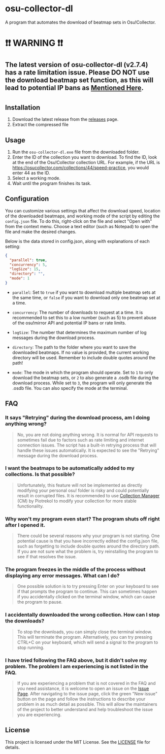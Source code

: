 # osu-collector-dl

A program that automates the download of beatmap sets in Osu!Collector.

# ❗❗ WARNING ❗❗
## The latest version of osu-collector-dl (v2.7.4) has a rate limitation issue. Please DO NOT use the download beatmap set function, as this will lead to potential IP bans as [Mentioned Here](https://github.com/roogue/osu-collector-dl/issues/18#issuecomment-2199481512).
#
#

## Installation

1. Download the latest release from the [releases](https://github.com/roogue/osu-collector-dl/releases) page.
2. Extract the compressed file

## Usage

1. Run the `osu-collector-dl.exe` file from the downloaded folder.
2. Enter the ID of the collection you want to download. To find the ID, look at the end of the Osu!Collector collection URL. For example, if the URL is https://osucollector.com/collections/44/speed-practice, you would enter 44 as the ID.
3. Select a working mode.
4. Wait until the program finishes its task.

## Configuration

You can customize various settings that affect the download speed, location of the downloaded beatmaps, and working mode of the script by editing the `config.json` file. To do this, right-click on the file and select "Open with" from the context menu. Choose a text editor (such as Notepad) to open the file and make the desired changes.

Below is the data stored in config.json, along with explanations of each setting:

```json
{
  "parallel": true,
  "concurrency": 5,
  "logSize": 15,
  "directory": "",
  "mode": 1
}
```

- `parallel`: Set to `true` if you want to download multiple beatmap sets at the same time, or `false` if you want to download only one beatmap set at a time.

- `concurrency`: The number of downloads to request at a time. It is recommended to set this to a low number (such as 5) to prevent abuse of the osu!mirror API and potential IP bans or rate limits.

- `logSize`: The number that determines the maximum number of log messages during the download process.

- `directory`: The path to the folder where you want to save the downloaded beatmaps. If no value is provided, the current working directory will be used. Remember to include double quotes around the path!

- `mode`: The mode in which the program should operate. Set to `1` to only download the beatmap sets, or `2` to also generate a .osdb file during the download process. While set to `3`, the program will only generate the .osdb file. You can also specify the mode at the terminal.

## FAQ

### It says "Retrying" during the download process, am I doing anything wrong?

> No, you are not doing anything wrong. It is normal for API requests to sometimes fail due to factors such as rate limiting and internet connection issues. The script has a built-in retrying process that will handle these issues automatically. It is expected to see the "Retrying" message during the download process.

### I want the beatmaps to be automatically added to my collections. Is that possible?

> Unfortunately, this feature will not be implemented as directly modifying your personal osu! folder is risky and could potentially result in corrupted files. It is recommended to use [Collection Manager](https://github.com/Piotrekol/CollectionManager) (CM) by Piotrekol to modify your collection for more stable functionality.

### Why won't my program even start? The program shuts off right after I opened it.

> There could be several reasons why your program is not starting. One potential cause is that you have incorrectly edited the config.json file, such as forgetting to include double quotes around the directory path. If you are not sure what the problem is, try reinstalling the program to see if that resolves the issue.

### The program freezes in the middle of the process without displaying any error messages. What can I do?

> One possible solution is to try pressing Enter on your keyboard to see if that prompts the program to continue. This can sometimes happen if you accidentally clicked on the terminal window, which can cause the program to pause.

### I accidentally downloaded the wrong collection. How can I stop the downloads?

> To stop the downloads, you can simply close the terminal window. This will terminate the program. Alternatively, you can try pressing CTRL+C on your keyboard, which will send a signal to the program to stop running.

### I have tried following the FAQ above, but it didn't solve my problem. The problem I am experiencing is not listed in the FAQ.

> If you are experiencing a problem that is not covered in the FAQ and you need assistance, it is welcome to open an issue on the [Issue Page](https://github.com/roogue/osu-collector-dl/issues). After navigating to the issue page, click the green "New issue" button on the page and follow the instructions to describe your problem in as much detail as possible. This will allow the maintainers of the project to better understand and help troubleshoot the issue you are experiencing.

## License

This project is licensed under the MIT License. See the [LICENSE](https://choosealicense.com/licenses/mit/) file for details.
